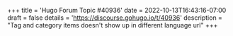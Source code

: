 +++
title = 'Hugo Forum Topic #40936'
date = 2022-10-13T16:43:16-07:00
draft = false
details = 'https://discourse.gohugo.io/t/40936'
description = "Tag and category items doesn't show up in different language url"
+++
